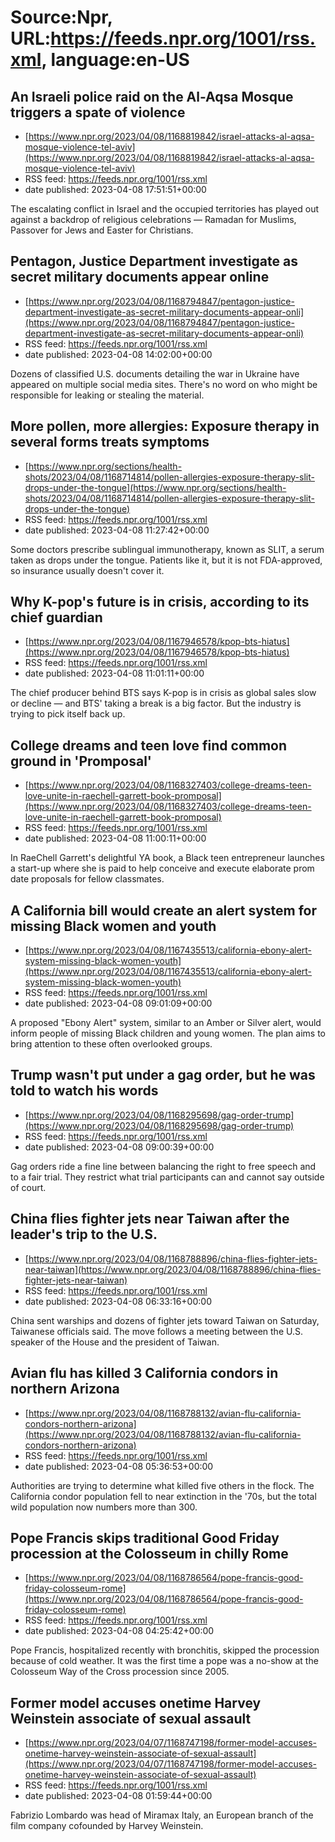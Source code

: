 # Source:Npr, URL:https://feeds.npr.org/1001/rss.xml, language:en-US

## An Israeli police raid on the Al-Aqsa Mosque triggers a spate of violence
 - [https://www.npr.org/2023/04/08/1168819842/israel-attacks-al-aqsa-mosque-violence-tel-aviv](https://www.npr.org/2023/04/08/1168819842/israel-attacks-al-aqsa-mosque-violence-tel-aviv)
 - RSS feed: https://feeds.npr.org/1001/rss.xml
 - date published: 2023-04-08 17:51:51+00:00

The escalating conflict in Israel and the occupied territories has played out against a backdrop of religious celebrations — Ramadan for Muslims, Passover for Jews and Easter for Christians.

## Pentagon, Justice Department investigate as secret military documents appear online
 - [https://www.npr.org/2023/04/08/1168794847/pentagon-justice-department-investigate-as-secret-military-documents-appear-onli](https://www.npr.org/2023/04/08/1168794847/pentagon-justice-department-investigate-as-secret-military-documents-appear-onli)
 - RSS feed: https://feeds.npr.org/1001/rss.xml
 - date published: 2023-04-08 14:02:00+00:00

Dozens of classified U.S. documents detailing the war in Ukraine have appeared on multiple social media sites. There's no word on who might be responsible for leaking or stealing the material.

## More pollen, more allergies: Exposure therapy in several forms treats symptoms
 - [https://www.npr.org/sections/health-shots/2023/04/08/1168714814/pollen-allergies-exposure-therapy-slit-drops-under-the-tongue](https://www.npr.org/sections/health-shots/2023/04/08/1168714814/pollen-allergies-exposure-therapy-slit-drops-under-the-tongue)
 - RSS feed: https://feeds.npr.org/1001/rss.xml
 - date published: 2023-04-08 11:27:42+00:00

Some doctors prescribe sublingual immunotherapy, known as SLIT, a serum taken as drops under the tongue. Patients like it, but it is not FDA-approved, so insurance usually doesn't cover it.

## Why K-pop's future is in crisis, according to its chief guardian
 - [https://www.npr.org/2023/04/08/1167946578/kpop-bts-hiatus](https://www.npr.org/2023/04/08/1167946578/kpop-bts-hiatus)
 - RSS feed: https://feeds.npr.org/1001/rss.xml
 - date published: 2023-04-08 11:01:11+00:00

The chief producer behind BTS says K-pop is in crisis as global sales slow or decline — and BTS' taking a break is a big factor. But the industry is trying to pick itself back up.

## College dreams and teen love find common ground in 'Promposal'
 - [https://www.npr.org/2023/04/08/1168327403/college-dreams-teen-love-unite-in-raechell-garrett-book-promposal](https://www.npr.org/2023/04/08/1168327403/college-dreams-teen-love-unite-in-raechell-garrett-book-promposal)
 - RSS feed: https://feeds.npr.org/1001/rss.xml
 - date published: 2023-04-08 11:00:11+00:00

In RaeChell Garrett's delightful YA book, a Black teen entrepreneur launches a start-up where she is paid to help conceive and execute elaborate prom date proposals for fellow classmates.

## A California bill would create an alert system for missing Black women and youth
 - [https://www.npr.org/2023/04/08/1167435513/california-ebony-alert-system-missing-black-women-youth](https://www.npr.org/2023/04/08/1167435513/california-ebony-alert-system-missing-black-women-youth)
 - RSS feed: https://feeds.npr.org/1001/rss.xml
 - date published: 2023-04-08 09:01:09+00:00

A proposed "Ebony Alert" system, similar to an Amber or Silver alert, would inform people of missing Black children and young women. The plan aims to bring attention to these often overlooked groups.

## Trump wasn't put under a gag order, but he was told to watch his words
 - [https://www.npr.org/2023/04/08/1168295698/gag-order-trump](https://www.npr.org/2023/04/08/1168295698/gag-order-trump)
 - RSS feed: https://feeds.npr.org/1001/rss.xml
 - date published: 2023-04-08 09:00:39+00:00

Gag orders ride a fine line between balancing the right to free speech and to a fair trial. They restrict what trial participants can and cannot say outside of court.

## China flies fighter jets near Taiwan after the leader's trip to the U.S.
 - [https://www.npr.org/2023/04/08/1168788896/china-flies-fighter-jets-near-taiwan](https://www.npr.org/2023/04/08/1168788896/china-flies-fighter-jets-near-taiwan)
 - RSS feed: https://feeds.npr.org/1001/rss.xml
 - date published: 2023-04-08 06:33:16+00:00

China sent warships and dozens of fighter jets toward Taiwan on Saturday, Taiwanese officials said. The move follows a meeting between the U.S. speaker of the House and the president of Taiwan.

## Avian flu has killed 3 California condors in northern Arizona
 - [https://www.npr.org/2023/04/08/1168788132/avian-flu-california-condors-northern-arizona](https://www.npr.org/2023/04/08/1168788132/avian-flu-california-condors-northern-arizona)
 - RSS feed: https://feeds.npr.org/1001/rss.xml
 - date published: 2023-04-08 05:36:53+00:00

Authorities are trying to determine what killed five others in the flock. The California condor population fell to near extinction in the '70s, but the total wild population now numbers more than 300.

## Pope Francis skips traditional Good Friday procession at the Colosseum in chilly Rome
 - [https://www.npr.org/2023/04/08/1168786564/pope-francis-good-friday-colosseum-rome](https://www.npr.org/2023/04/08/1168786564/pope-francis-good-friday-colosseum-rome)
 - RSS feed: https://feeds.npr.org/1001/rss.xml
 - date published: 2023-04-08 04:25:42+00:00

Pope Francis, hospitalized recently with bronchitis, skipped the procession because of cold weather. It was the first time a pope was a no-show at the Colosseum Way of the Cross procession since 2005.

## Former model accuses onetime Harvey Weinstein associate of sexual assault
 - [https://www.npr.org/2023/04/07/1168747198/former-model-accuses-onetime-harvey-weinstein-associate-of-sexual-assault](https://www.npr.org/2023/04/07/1168747198/former-model-accuses-onetime-harvey-weinstein-associate-of-sexual-assault)
 - RSS feed: https://feeds.npr.org/1001/rss.xml
 - date published: 2023-04-08 01:59:44+00:00

Fabrizio Lombardo was head of Miramax Italy, an European branch of the film company cofounded by Harvey Weinstein.

